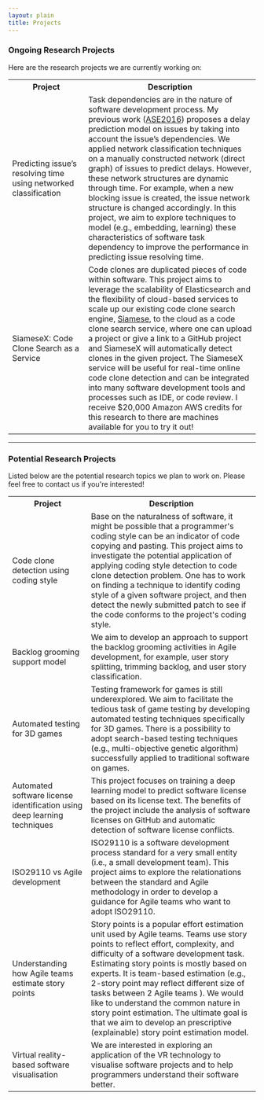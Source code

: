 ```yaml
---
layout: plain
title: Projects
---
```


### Ongoing Research Projects

Here are the research projects we are currently working on:

<table>
<col width="200px">
<col width="600px">
<tr>
  <th>Project</th>
  <th>Description</th>
</tr>
<tr>
  <td>Predicting issue’s resolving time using networked classification</td>
  <td>Task dependencies are in the nature of software development process. My previous work (<a href="https://ieeexplore.ieee.org/document/7372024">ASE2016</a>) proposes a delay prediction model on issues by taking into account the issue’s dependencies. We applied network classification techniques on a manually constructed network (direct graph) of issues to predict delays. However, these network structures are dynamic through time. For example, when a new blocking issue is created, the issue network structure is changed accordingly. In this project, we aim to explore techniques to model (e.g., embedding, learning) these characteristics of software task dependency to improve the performance in predicting issue resolving time. </td>
</tr>
<tr>
  <td>SiameseX: Code Clone Search as a Service</td>
  <td>Code clones are duplicated pieces of code within software. This project aims to leverage the scalability of Elasticsearch and the flexibility of cloud-based services to scale up our existing code clone search engine, <a href="https://siamesetool.github.io/siamese/">Siamese</a>, to the cloud as a code clone search service, where one can upload a project or give a link to a GitHub project and SiameseX will automatically detect clones in the given project.
  The SiameseX service will be useful for real-time online code clone detection and can be integrated into many software development tools and processes such as IDE, or code review. I receive $20,000 Amazon AWS credits for this research to there are machines available for you to try it out!</td>
</tr>
</table>

---

### Potential Research Projects

Listed below are the potential research topics we plan to work on. Please feel free to contact us if you're interested!

<table>
<col width="200px">
<col width="600px">
<tr>
  <th>Project</th>
  <th>Description</th>
</tr>
<tr>
  <td>Code clone detection using coding style</td>
  <td>Base on the naturalness of software, it might be possible that a programmer's coding style can be an indicator of code copying and pasting. This project aims to investigate the potential application of applying coding style detection to code clone detection problem. One has to work on finding a technique to identify coding style of a given software project, and then detect the newly submitted patch to see if the code conforms to the project's coding style.</td>
</tr>
<tr>
  <td>Backlog grooming support model</td>
  <td>We aim to develop an approach to support the backlog grooming activities in Agile development, for example, user story splitting, trimming backlog, and user story classification.</td>
</tr>
<tr>
  <td>Automated testing for 3D games</td>
  <td>Testing framework for games is still underexplored. We aim to facilitate the tedious task of game testing by developing automated testing techniques specifically for 3D games. There is a possibility to adopt search-based testing techniques (e.g., multi-objective genetic algorithm) successfully applied to traditional software on games.</td>
</tr>
<tr>
  <td>Automated software license identification using deep learning techniques</td>
  <td>This project focuses on training a deep learning model to predict software license based on its license text. The benefits of the project include the analysis of software licenses on GitHub and automatic detection of software license conflicts.</td>
</tr>
<tr>
  <td>ISO29110 vs Agile development</td>
  <td>ISO29110 is a software development process standard for a very small entity (i.e., a small development team). This project aims to explore the relationations between the standard and Agile methodology in order to develop a guidance for Agile teams who want to adopt ISO29110.</td>
</tr>
<tr>
  <td>Understanding how Agile teams estimate story points</td>
  <td>Story points is a popular effort estimation unit used by Agile teams. Teams use story points to reflect effort, complexity, and difficulty of a software development task. Estimating story points is mostly based on experts. It is team-based estimation (e.g., 2-story point may reflect different size of tasks between 2 Agile teams ). We would like to understand the common nature in story point estimation. The ultimate goal is that we aim to develop an prescriptive (explainable) story point estimation model. </td>
</tr>
<tr>
  <td>Virtual reality-based software visualisation</td>
  <td>We are interested in exploring an application of the VR technology to visualise software projects and to help programmers understand their software better.</td>
</tr>
</table>
